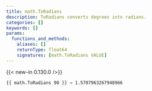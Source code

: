 ```yaml
---
title: math.ToRadians
description: ToRadians converts degrees into radians.
categories: []
keywords: []
params:
  functions_and_methods:
    aliases: []
    returnType: float64
    signatures: [math.ToRadians VALUE]
---
```


{{< new-in 0.130.0 />}}

```go-html-template
{{ math.ToRadians 90 }} → 1.5707963267948966
```
